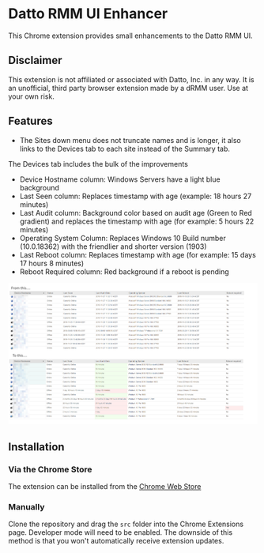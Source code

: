 # Datto RMM UI Enhancer

This Chrome extension provides small enhancements to the Datto RMM UI. 

## Disclaimer

This extension is not affiliated or associated with Datto, Inc. in any way. It is an unofficial, third party browser extension made by a dRMM user. Use at your own risk.

## Features

- The Sites down menu does not truncate names and is longer, it also links to the Devices tab to each site instead of the Summary tab. 

The Devices tab includes the bulk of the improvements
- Device Hostname column: Windows Servers have a light blue background
- Last Seen column: Replaces timestamp with age (example: 18 hours 27 minutes)
- Last Audit column: Background color based on audit age (Green to Red gradient) and replaces the timestamp with age (for example: 5 hours 22 minutes)
- Operating System Column: Replaces Windows 10 Build number (10.0.18362) with the friendlier and shorter version (1903)
- Last Reboot column: Replaces timestamp with age (for example: 15 days 17 hours 8 minutes)
- Reboot Required column: Red background if a reboot is pending

![Extenstion Screenshot](docs/screenshot.png)

## Installation

### Via the Chrome Store

The extension can be installed from the [Chrome Web Store](https://chrome.google.com/webstore/detail/datto-rmm-ui-enhancer/hipgdbnphembdgicadgomdoibpnppakd)

### Manually

Clone the repository and drag the `src` folder into the Chrome Extensions page. Developer mode will need to be enabled. The downside of this method is that you won't automatically receive extension updates. 